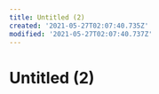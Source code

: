 ```yaml
---
title: Untitled (2)
created: '2021-05-27T02:07:40.735Z'
modified: '2021-05-27T02:07:40.737Z'
---
```


# Untitled (2)
